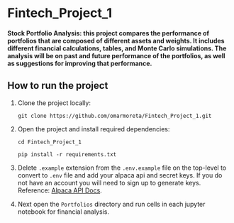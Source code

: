 # Fintech_Project_1
#### Stock Portfolio Analysis: this project compares the performance of portfolios that are composed of different assets and weights. It includes different financial calculations, tables, and Monte Carlo simulations. The analysis will be on past and future performance of the portfolios, as well as suggestions for improving that performance.

## How to run the project

1. Clone the project locally:

     ```git clone https://github.com/omarmoreta/Fintech_Project_1.git```
     
2. Open the project and install required dependencies:
    
     ```cd Fintech_Project_1```
     
     ```pip install -r requirements.txt```
     
3. Delete ```.example``` extension from the ```.env.example``` file on the top-level to convert to ```.env``` file and add your alpaca api and secret keys. If you do not have an account you will need to sign up to generate keys. Reference: [Alpaca API Docs](https://alpaca.markets/docs/introduction/).

4. Next open the ```Portfolios``` directory and run cells in each jupyter notebook for financial analysis.